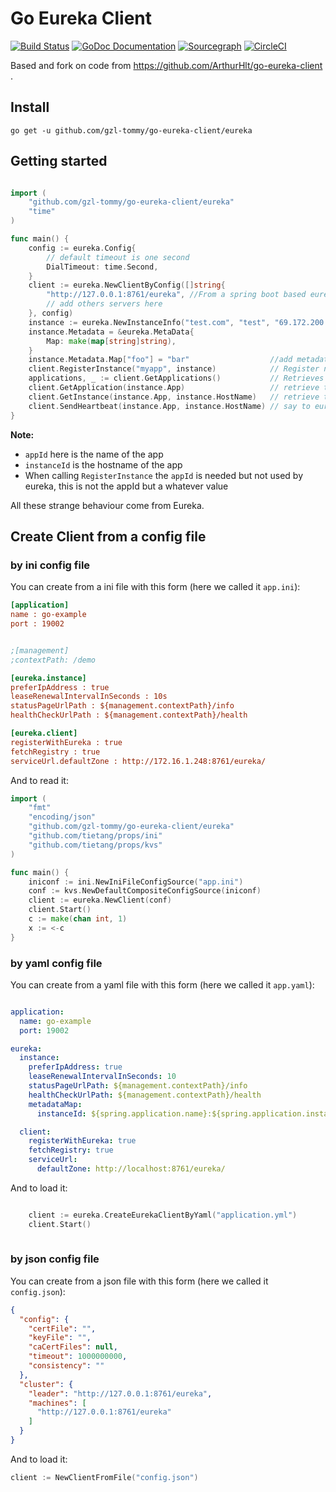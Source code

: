 Go Eureka Client
================
[![Build Status](https://travis-ci.org/gzl-tommy/go-eureka-client.svg?branch=master)](https://travis-ci.org/gzl-tommy/go-eureka-client)
[![GoDoc Documentation](http://godoc.org/github.com/gzl-tommy/go-eureka-client?status.png)](<https://godoc.org/github.com/gzl-tommy/go-eureka-client>)
[![Sourcegraph](https://sourcegraph.com/github.com/gzl-tommy/go-eureka-client/-/badge.svg)](https://sourcegraph.com/github.com/gzl-tommy/go-eureka-client?badge)
[![CircleCI](https://circleci.com/gh/gzl-tommy/go-eureka-client.svg?style=svg)](https://circleci.com/gh/gzl-tommy/go-eureka-client)


Based and fork on code from https://github.com/ArthurHlt/go-eureka-client .
## Install
```shell
go get -u github.com/gzl-tommy/go-eureka-client/eureka 
```

## Getting started

```go

import (
	"github.com/gzl-tommy/go-eureka-client/eureka"
	"time"
)

func main() {
	config := eureka.Config{
		// default timeout is one second
		DialTimeout: time.Second,
	}
	client := eureka.NewClientByConfig([]string{
		"http://127.0.0.1:8761/eureka", //From a spring boot based eureka server
		// add others servers here
	}, config)
	instance := eureka.NewInstanceInfo("test.com", "test", "69.172.200.235", 80, 30, false) //Create a new instance to register
	instance.Metadata = &eureka.MetaData{
		Map: make(map[string]string),
	}
	instance.Metadata.Map["foo"] = "bar"                  //add metadata for example
	client.RegisterInstance("myapp", instance)            // Register new instance in your eureka(s)
	applications, _ := client.GetApplications()           // Retrieves all applications from eureka server(s)
	client.GetApplication(instance.App)                   // retrieve the application "test"
	client.GetInstance(instance.App, instance.HostName)   // retrieve the instance from "test.com" inside "test"" app
	client.SendHeartbeat(instance.App, instance.HostName) // say to eureka that your app is alive (here you must send heartbeat before 30 sec)
}
```

**Note:**
- `appId` here is the name of the app
- `instanceId` is the hostname of the app
- When calling `RegisterInstance` the `appId` is needed but not used by eureka, this is not the appId but a whatever value

All these strange behaviour come from Eureka.

## Create Client from a config file

### by ini config file

You can create from a ini file with this form (here we called it `app.ini`):

```ini
[application]
name : go-example
port : 19002


;[management]
;contextPath: /demo

[eureka.instance]
preferIpAddress : true
leaseRenewalIntervalInSeconds : 10s
statusPageUrlPath : ${management.contextPath}/info
healthCheckUrlPath : ${management.contextPath}/health

[eureka.client]
registerWithEureka : true
fetchRegistry : true
serviceUrl.defaultZone : http://172.16.1.248:8761/eureka/

```
And to read it:

```go
import (
    "fmt"
    "encoding/json"
    "github.com/gzl-tommy/go-eureka-client/eureka"
    "github.com/tietang/props/ini"
    "github.com/tietang/props/kvs"
)

func main() {
    iniconf := ini.NewIniFileConfigSource("app.ini")
    conf := kvs.NewDefaultCompositeConfigSource(iniconf)
    client := eureka.NewClient(conf)
    client.Start()
    c := make(chan int, 1)
    x := <-c
}

```

### by yaml config file

You can create from a yaml file with this form (here we called it `app.yaml`):

```yaml

application:
  name: go-example
  port: 19002

eureka:
  instance:
    preferIpAddress: true
    leaseRenewalIntervalInSeconds: 10
    statusPageUrlPath: ${management.contextPath}/info
    healthCheckUrlPath: ${management.contextPath}/health
    metadataMap:
      instanceId: ${spring.application.name}:${spring.application.instance_id:${server.port}}

  client:
    registerWithEureka: true
    fetchRegistry: true
    serviceUrl:
      defaultZone: http://localhost:8761/eureka/
```
And to load it:

```go

	client := eureka.CreateEurekaClientByYaml("application.yml")
	client.Start()
	
```



### by json config file

You can create from a json file with this form (here we called it `config.json`):

```json
{
  "config": {
    "certFile": "",
    "keyFile": "",
    "caCertFiles": null,
    "timeout": 1000000000,
    "consistency": ""
  },
  "cluster": {
    "leader": "http://127.0.0.1:8761/eureka",
    "machines": [
      "http://127.0.0.1:8761/eureka"
    ]
  }
}
```

And to load it:

```go
client := NewClientFromFile("config.json")
```
